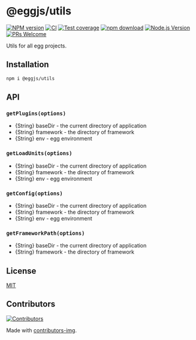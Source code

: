 # @eggjs/utils

[![NPM version][npm-image]][npm-url]
[![CI](https://github.com/eggjs/utils/actions/workflows/nodejs.yml/badge.svg)](https://github.com/eggjs/utils/actions/workflows/nodejs.yml)
[![Test coverage][codecov-image]][codecov-url]
[![npm download][download-image]][download-url]
[![Node.js Version](https://img.shields.io/node/v/@eggjs/utils.svg?style=flat)](https://nodejs.org/en/download/)
[![PRs Welcome](https://img.shields.io/badge/PRs-welcome-brightgreen.svg?style=flat-square)](https://makeapullrequest.com)

[npm-image]: https://img.shields.io/npm/v/@eggjs/utils.svg?style=flat-square
[npm-url]: https://npmjs.org/package/@eggjs/utils
[codecov-image]: https://codecov.io/github/eggjs/utils/coverage.svg?branch=master
[codecov-url]: https://codecov.io/github/eggjs/utils?branch=master
[download-image]: https://img.shields.io/npm/dm/@eggjs/utils.svg?style=flat-square
[download-url]: https://npmjs.org/package/@eggjs/utils

Utils for all egg projects.

## Installation

```bash
npm i @eggjs/utils
```

## API

### `getPlugins(options)`

- {String} baseDir - the current directory of application
- {String} framework - the directory of framework
- {String} env - egg environment

### `getLoadUnits(options)`

- {String} baseDir - the current directory of application
- {String} framework - the directory of framework
- {String} env - egg environment

### `getConfig(options)`

- {String} baseDir - the current directory of application
- {String} framework - the directory of framework
- {String} env - egg environment

### `getFrameworkPath(options)`

- {String} baseDir - the current directory of application
- {String} framework - the directory of framework

## License

[MIT](LICENSE)

## Contributors

[![Contributors](https://contrib.rocks/image?repo=eggjs/utils)](https://github.com/eggjs/utils/graphs/contributors)

Made with [contributors-img](https://contrib.rocks).
